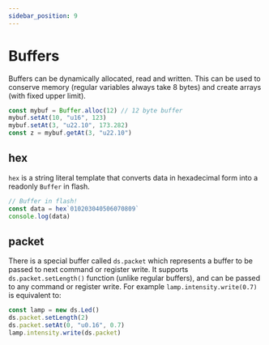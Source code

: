 ```yaml
---
sidebar_position: 9
---
```


# Buffers

Buffers can be dynamically allocated, read and written.
This can be used to conserve memory (regular variables always take 8 bytes)
and create arrays (with fixed upper limit).

```ts
const mybuf = Buffer.alloc(12) // 12 byte buffer
mybuf.setAt(10, "u16", 123)
mybuf.setAt(3, "u22.10", 173.282)
const z = mybuf.getAt(3, "u22.10")
```

## hex

`hex` is a string literal template that converts data in hexadecimal form into a readonly `Buffer` in flash.

```ts
// Buffer in flash!
const data = hex`010203040506070809`
console.log(data)
```

## packet

There is a special buffer called `ds.packet` which represents a buffer to be passed to next
command or register write.
It supports `ds.packet.setLength()` function (unlike regular buffers),
and can be passed to any command or register write.
For example `lamp.intensity.write(0.7)` is equivalent to:

```ts skip
const lamp = new ds.Led()
ds.packet.setLength(2)
ds.packet.setAt(0, "u0.16", 0.7)
lamp.intensity.write(ds.packet)
```

